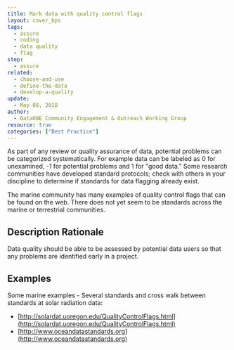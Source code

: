 ```yaml
---
title: Mark data with quality control flags
layout: cover_bps
tags:
  - assure
  - coding
  - data quality
  - flag
step:
  - assure
related:
  - choose-and-use
  - define-the-data
  - develop-a-quality
update:
  - May 08, 2018
author:
  - DataONE Community Engagement & Outreach Working Group
resource: true
categories: ["Best Practice"]
---
```




As part of any review or quality assurance of data, potential problems can be categorized systematically. For example data can be labeled as 0 for unexamined, -1 for potential problems and 1 for "good data." Some research communities have developed standard protocols; check with others in your discipline to determine if standards for data flagging already exist.

The marine community has many examples of quality control flags that can be found on the web. There does not yet seem to be standards across the marine or terrestrial communities.

## Description Rationale

Data quality should be able to be assessed by potential data users so that any problems are identified early in a project.

## Examples

Some marine examples - Several standards and cross walk between standards at
solar radiation data:
- [http://solardat.uoregon.edu/QualityControlFlags.html](http://solardat.uoregon.edu/QualityControlFlags.html)
- [http://www.oceandatastandards.org](http://www.oceandatastandards.org)
